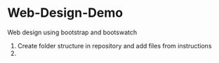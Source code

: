 # Web-Design-Demo
Web design using bootstrap and bootswatch

1. Create folder structure in repository and add files from instructions
2. 
